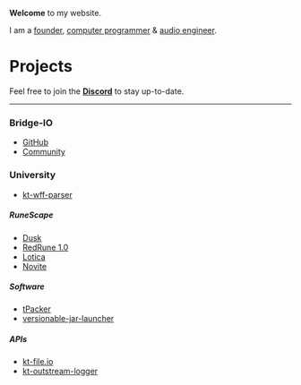 **Welcome** to my website.

I am a [founder](#bridge-io), [computer programmer](https://github.com/tyluur) & [audio engineer](https://twitter.com/teamvoidinc).

# Projects

Feel free to join the **[Discord](https://discord.gg/3TP9yWnDnt)** to stay up-to-date.

---

### Bridge-IO

- [GitHub](https://github.com/company/bridge-io)
- [Community](https://discord.gg/3TP9yWnDnt)

### University

- [kt-wff-parser](https://github.com/Tyluur/kt-wff-parser)

##### RuneScape

- [Dusk](https://github.com/dusk-rs)
- [RedRune 1.0](https://github.com/Tyluur/RedRune)
- [Lotica](https://github.com/Tyluur/Lotica)
- [Novite](https://github.com/Tyluur/Novite)

##### Software

- [tPacker](https://github.com/Tyluur/tPacker)
- [versionable-jar-launcher](https://github.com/bridge-io/versionable-jar-launcher)

##### APIs

- [kt-file.io](https://github.com/Tyluur/kt-file.io)
- [kt-outstream-logger](https://github.com/Tyluur/kt-outstream-logger)
